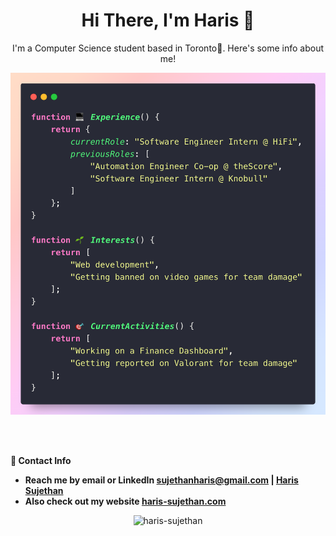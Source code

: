 <h1 align="center">Hi There, I'm Haris 👋</h1>
<p align="center">I'm a Computer Science student based in Toronto📍. Here's some info about me!</p>


<p align="center">
  <img src="code.png" width="600" alt="Code image"/>
</p>
<br><br>

**💬 Contact Info**
- **Reach me by email or LinkedIn sujethanharis@gmail.com | [Haris Sujethan](https://www.linkedin.com/in/haris-sujethan-3b251921a/)**
- **Also check out my website [haris-sujethan.com](https://haris-sujethan.com/)**

<p align="center"> <img src="https://komarev.com/ghpvc/?username=haris-sujethan&label=Profile%20views&color=0e75b6&style=flat" alt="haris-sujethan" /> </p>
